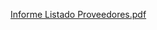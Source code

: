 [Informe Listado Proveedores.pdf](https://github.com/user-attachments/files/19695296/Informe.Listado.Proveedores.pdf)
